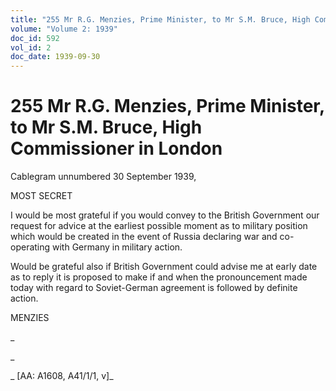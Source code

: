 ```yaml
---
title: "255 Mr R.G. Menzies, Prime Minister, to Mr S.M. Bruce, High Commissioner in London"
volume: "Volume 2: 1939"
doc_id: 592
vol_id: 2
doc_date: 1939-09-30
---
```


# 255 Mr R.G. Menzies, Prime Minister, to Mr S.M. Bruce, High Commissioner in London

Cablegram unnumbered 30 September 1939,

MOST SECRET

I would be most grateful if you would convey to the British Government our request for advice at the earliest possible moment as to military position which would be created in the event of Russia declaring war and co-operating with Germany in military action.

Would be grateful also if British Government could advise me at early date as to reply it is proposed to make if and when the pronouncement made today with regard to Soviet-German agreement is followed by definite action.

MENZIES

_

_

_ [AA: A1608, A41/1/1, v]_
